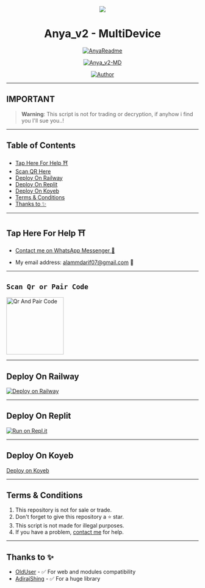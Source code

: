 <p align="center">
    <img src="https://raw.githubusercontent.com/andreasbm/readme/master/assets/lines/colored.png">
</p>

<h1 align="center">Anya_v2 - MultiDevice</h1>

<p align="center">
  <a href="https://github.com/PikaBotz"><img src="http://readme-typing-svg.herokuapp.com?color=FFFFFF&center=true&vCenter=true&multiline=false&lines=Queen+Anya+v2+MultiDevice;New+Plugin+Base+Modification;Developed+by+Pika~Kun;Give+star+and+forks+this+Repo+🌟" alt="AnyaReadme"></a>
</p>

<p align="center">
    <a href="#"><img title="Anya_v2-MD" src="https://img.shields.io/badge/WhatsApp%20BOT-green?colorA=%23ff0000&colorB=%23017e40&style=for-the-badge"></a>
</p>

<p align="center">
    <a href="https://github.com/PikaBotz"><img title="Author" src="https://img.shields.io/badge/AUTHOR-PikaBotz-green.svg?style=for-the-badge&logo=github"></a>
</p>

---

## **IMPORTANT**

> **Warning**: This script is not for trading or decryption, if anyhow i find you I'll sue you..!

---

## Table of Contents
- [Tap Here For Help ⛩️](#tap-here-for-help-️)
- [Scan QR Here](https://guarded-plateau-90529-d93b86745e72.herokuapp.com/)
- [Deploy On Railway](#deploy-on-railway)
- [Deploy On Replit](#deploy-on-replit)
- [Deploy On Koyeb](#deploy-on-koyeb)
- [Terms & Conditions](#terms--conditions)
- [Thanks to ✨](#thanks-to-)
---

## Tap Here For Help ⛩️

- [Contact me on WhatsApp Messenger 🎐](https://wa.me/918811074852?text=Hello%20Pika~Kun%20sir...%20I%20need%20some%20help%20in%20Anya%20v2)

- My email address: [alammdarif07@gmail.com](mailto:alammdarif07@gmail.com) 🎐

---

## `Scan Qr or Pair Code`

<a href="https://anya-session.olduser.me/choose.html">
    <img src="https://i.ibb.co/NpVH2bF/Anya-QRscan.png" alt="Qr And Pair Code" width="150" height="150">
</a>

---

## Deploy On Railway

[![Deploy on Railway](https://railway.app/button.svg)](https://railway.app)

---

## Deploy On Replit

[![Run on Repl.it](https://repl.it/badge/github/PikaBotz/Anya_v2-MD)](https://repl.it/github/PikaBotz/Anya_v2-MD)

---

## Deploy On Koyeb

[Deploy on Koyeb](https://app.koyeb.com/deploy?type=git&builder=Dockerfile&repository=github.com/Pikabotz/Anya-MD_V2&branch=Master&service_type=web&instance_type=free&region=fra&env[BotName]=Anya_MD&env[Footer]=Queen_Anya&env[Prefix]=!&env[Owner_Name]&env[Owner_Number]&env[MongoDB]&env[SESSION_ID]&env[Warns_Limits]=3)

---

## Terms & Conditions
1. This repository is not for sale or trade.
2. Don't forget to give this repository a ⭐️ star.
3. This script is not made for illegal purposes.
4. If you have a problem, [contact me](https://wa.me/918811074852?text=Hello%20*master%20Pika~Kun*%20sir...%20I%20need%20some%20help%20in%20Anya%20v2...%20🥲) for help.

---

## Thanks to ✨
- [OldUser](https://github.com/Teamolduser) - ✅ For web and modules compatibility
- [AdirajShing](https://github.com/adiwajshing/Baileys) - ✅ For a huge library
